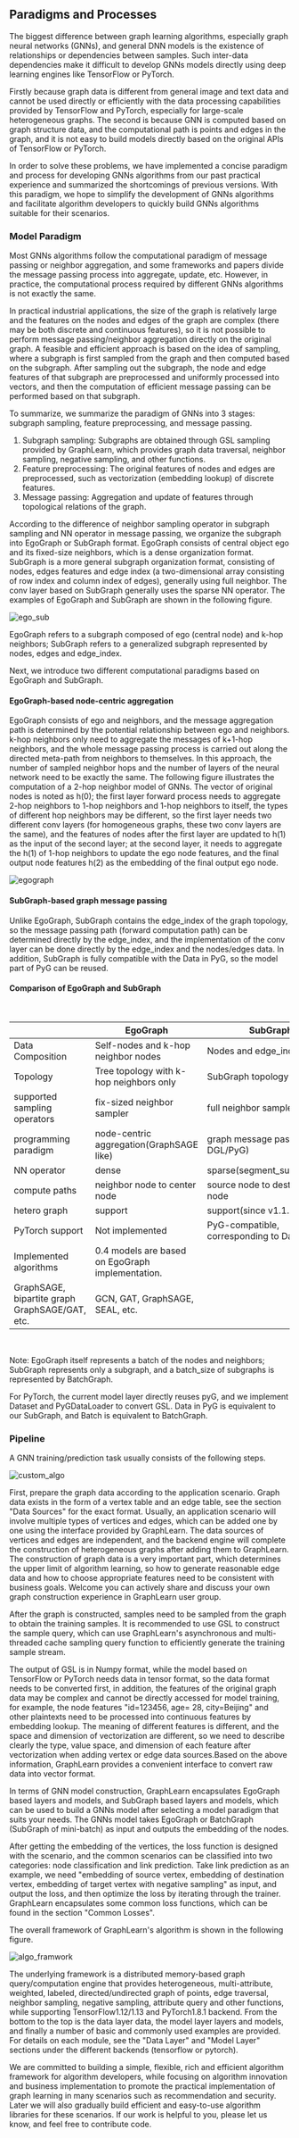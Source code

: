 ## Paradigms and Processes

The biggest difference between graph learning algorithms, especially graph neural networks (GNNs), and general DNN models is the existence of relationships or dependencies between samples. Such inter-data dependencies make it difficult to develop GNNs models directly using deep learning engines like TensorFlow or PyTorch.

Firstly because graph data is different from general image and text data and cannot be used directly or efficiently with the data processing capabilities provided by TensorFlow and PyTorch, especially for large-scale heterogeneous graphs.
The second is because GNN is computed based on graph structure data, and the computational path is points and edges in the graph, and it is not easy to build models directly based on the original APIs of TensorFlow or PyTorch.

In order to solve these problems, we have implemented a concise paradigm and process for developing GNNs algorithms from our past practical experience and summarized the shortcomings of previous versions. With this paradigm, we hope to simplify the development of GNNs algorithms and facilitate algorithm developers to quickly build GNNs algorithms suitable for their scenarios.


### Model Paradigm
Most GNNs algorithms follow the computational paradigm of message passing or neighbor aggregation, and some frameworks and papers divide the message passing process into aggregate, update, etc. However, in practice, the computational process required by different GNNs algorithms is not exactly the same.

In practical industrial applications, the size of the graph is relatively large and the features on the nodes and edges of the graph are complex (there may be both discrete and continuous features), so it is not possible to perform message passing/neighbor aggregation directly on the original graph.  A feasible and efficient approach is based on the idea of sampling, where a subgraph is first sampled from the graph and then computed based on the subgraph.
 After sampling out the subgraph, the node and edge features of that subgraph are preprocessed and uniformly processed into vectors, and then the computation of efficient message passing can be performed based on that subgraph.

To summarize, we summarize the paradigm of GNNs into 3 stages: subgraph sampling, feature preprocessing, and message passing.

1. Subgraph sampling: Subgraphs are obtained through GSL sampling provided by GraphLearn, which provides graph data traversal, neighbor sampling, negative sampling, and other functions.
2. Feature preprocessing: The original features of nodes and edges are preprocessed, such as vectorization (embedding lookup) of discrete features.
3. Message passing: Aggregation and update of features through topological relations of the graph.

According to the difference of neighbor sampling operator in subgraph sampling and NN operator in message passing, we organize the subgraph into EgoGraph or SubGraph format. EgoGraph consists of central object ego and its fixed-size neighbors, which is a dense organization format. SubGraph is a more general subgraph organization format, consisting of nodes, edges features and edge index (a two-dimensional array consisting of row index and column index of edges), generally using full neighbor. The conv layer based on SubGraph generally uses the sparse NN operator. The examples of EgoGraph and SubGraph are shown in the following figure.

![ego_sub](../../../images/ego_sub.png)

EgoGraph refers to a subgraph composed of ego (central node) and k-hop neighbors; SubGraph refers to a generalized subgraph represented by nodes, edges and edge_index.


Next, we introduce two different computational paradigms based on EgoGraph and SubGraph.


#### EgoGraph-based node-centric aggregation
EgoGraph consists of ego and neighbors, and the message aggregation path is determined by the potential relationship between ego and neighbors. k-hop neighbors only need to aggregate the messages of k+1-hop neighbors, and the whole message passing process is carried out along the directed meta-path from neighbors to themselves. In this approach, the number of sampled neighbor hops and the number of layers of the neural network need to be exactly the same. The following figure illustrates the computation of a 2-hop neighbor model of GNNs. The vector of original nodes is noted as h(0); the first layer forward process needs to aggregate 2-hop neighbors to 1-hop neighbors and 1-hop neighbors to itself, the types of different hop neighbors may be different, so the first layer needs two different conv layers (for homogeneous graphs, these two conv layers are the same), and the features of nodes after the first layer are updated to h(1) as the input of the second layer; at the second layer, it needs to aggregate the h(1) of 1-hop neighbors to update the ego node features, and the final output node features h(2) as the embedding of the final output ego node.



![egograph](../../../images/egograph.png)


#### SubGraph-based graph message passing
Unlike EgoGraph, SubGraph contains the edge_index of the graph topology, so the message passing path (forward computation path) can be determined directly by the edge_index, and the implementation of the conv layer can be done directly by the edge_index and the nodes/edges data. In addition, SubGraph is fully compatible with the Data in PyG, so the model part of PyG can be reused.

#### Comparison of EgoGraph and SubGraph
<br />

|  | EgoGraph | SubGraph |
| --- | --- | --- |
| Data Composition | Self-nodes and k-hop neighbor nodes | Nodes and edge_index |
| Topology | Tree topology with k-hop neighbors only | SubGraph topology |
| supported sampling operators | fix-sized neighbor sampler | full neighbor sampler |
| programming paradigm | node-centric aggregation(GraphSAGE like) | graph message passing(like DGL/PyG) |
| NN operator | dense | sparse(segment_sum/mean...) | dense
| compute paths | neighbor node to center node | source node to destination node |
| hetero graph | support | support(since v1.1.0) |
| PyTorch support | Not implemented | PyG-compatible, corresponding to Data in PyG |
| Implemented algorithms | 0.4 models are based on EgoGraph implementation.
GraphSAGE, bipartite graph GraphSAGE/GAT, etc. | GCN, GAT, GraphSAGE, SEAL, etc. |

<br />

Note: EgoGraph itself represents a batch of the nodes and neighbors; SubGraph represents only a subgraph, and a batch_size of subgraphs is represented by BatchGraph.


For PyTorch, the current model layer directly reuses pyG, and we implement Dataset and PyGDataLoader to convert GSL. Data in PyG is equivalent to our SubGraph, and Batch is equivalent to BatchGraph.


### Pipeline


A GNN training/prediction task usually consists of the following steps.

![custom_algo](../../../images/custom_algo.png)

First, prepare the graph data according to the application scenario.
Graph data exists in the form of a vertex table and an edge table, see the section "Data Sources" for the exact format. Usually, an application scenario will involve multiple types of vertices and edges, which can be added one by one using the interface provided by GraphLearn. The data sources of vertices and edges are independent, and the backend engine will complete the construction of heterogeneous graphs after adding them to GraphLearn. The construction of graph data is a very important part, which determines the upper limit of algorithm learning, so how to generate reasonable edge data and how to choose appropriate features need to be consistent with business goals. Welcome you can actively share and discuss your own graph construction experience in GraphLearn user group.

After the graph is constructed, samples need to be sampled from the graph to obtain the training samples. It is recommended to use GSL to construct the sample query, which can use GraphLearn's asynchronous and multi-threaded cache sampling query function to efficiently generate the training sample stream.

The output of GSL is in Numpy format, while the model based on TensorFlow or PyTorch needs data in tensor format, so the data format needs to be converted first, in addition, the features of the original graph data may be complex and cannot be directly accessed for model training, for example, the node features "id=123456, age= 28, city=Beijing" and other plaintexts need to be processed into continuous features by embedding lookup. The meaning of different features is different, and the space and dimension of vectorization are different, so we need to describe clearly the type, value space, and dimension of each feature after vectorization when adding vertex or edge data sources.Based on the above information, GraphLearn provides a convenient interface to convert raw data into vector format.

In terms of GNN model construction, GraphLearn encapsulates EgoGraph based layers and models, and SubGraph based layers and models, which can be used to build a GNNs model after selecting a model paradigm that suits your needs. The GNNs model takes EgoGraph or BatchGraph (SubGraph of mini-batch) as input and outputs the embedding of the nodes.

After getting the embedding of the vertices, the loss function is designed with the scenario, and the common scenarios can be classified into two categories: node classification and link prediction. Take link prediction as an example, we need "embedding of source vertex, embedding of destination vertex, embedding of target vertex with negative sampling" as input, and output the loss, and then optimize the loss by iterating through the trainer. GraphLearn encapsulates some common loss functions, which can be found in the section "Common Losses".

The overall framework of GraphLearn's algorithm is shown in the following figure.

![algo_framwork](../../../images/algo_framwork.png)

The underlying framework is a distributed memory-based graph query/computation engine that provides heterogeneous, multi-attribute, weighted, labeled, directed/undirected graph of points, edge traversal, neighbor sampling, negative sampling, attribute query and other functions, while supporting TensorFlow1.12/1.13 and PyTorch1.8.1 backend.
From the bottom to the top is the data layer data, the model layer layers and models, and finally a number of basic and commonly used examples are provided.
For details on each module, see the "Data Layer" and "Model Layer" sections under the different backends (tensorflow or pytorch).

We are committed to building a simple, flexible, rich and efficient algorithm framework for algorithm developers, while focusing on algorithm innovation and business implementation to promote the practical implementation of graph learning in many scenarios such as recommendation and security.
Later we will also gradually build efficient and easy-to-use algorithm libraries for these scenarios.
If our work is helpful to you, please let us know, and feel free to contribute code.

